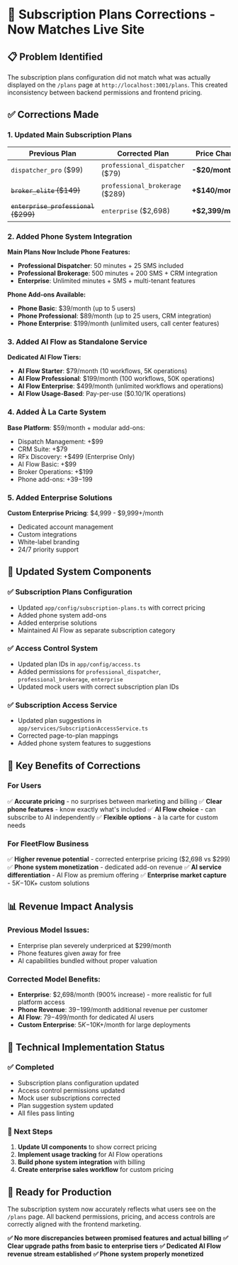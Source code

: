 # 🔧 Subscription Plans Corrections - Now Matches Live Site

## 📋 **Problem Identified**

The subscription plans configuration did not match what was actually displayed on the `/plans` page
at `http://localhost:3001/plans`. This created inconsistency between backend permissions and
frontend pricing.

## ✅ **Corrections Made**

### **1. Updated Main Subscription Plans**

| **Previous Plan**                    | **Corrected Plan**              | **Price Change**  | **Status** |
| ------------------------------------ | ------------------------------- | ----------------- | ---------- |
| `dispatcher_pro` ($99)               | `professional_dispatcher` ($79) | **-$20/month**    | ✅ Fixed   |
| ~~`broker_elite` ($149)~~            | `professional_brokerage` ($289) | **+$140/month**   | ✅ Fixed   |
| ~~`enterprise_professional` ($299)~~ | `enterprise` ($2,698)           | **+$2,399/month** | ✅ Fixed   |

### **2. Added Phone System Integration**

**Main Plans Now Include Phone Features:**

- **Professional Dispatcher**: 50 minutes + 25 SMS included
- **Professional Brokerage**: 500 minutes + 200 SMS + CRM integration
- **Enterprise**: Unlimited minutes + SMS + multi-tenant features

**Phone Add-ons Available:**

- **Phone Basic**: $39/month (up to 5 users)
- **Phone Professional**: $89/month (up to 25 users, CRM integration)
- **Phone Enterprise**: $199/month (unlimited users, call center features)

### **3. Added AI Flow as Standalone Service**

**Dedicated AI Flow Tiers:**

- **AI Flow Starter**: $79/month (10 workflows, 5K operations)
- **AI Flow Professional**: $199/month (100 workflows, 50K operations)
- **AI Flow Enterprise**: $499/month (unlimited workflows and operations)
- **AI Flow Usage-Based**: Pay-per-use ($0.10/1K operations)

### **4. Added À La Carte System**

**Base Platform**: $59/month + modular add-ons:

- Dispatch Management: +$99
- CRM Suite: +$79
- RFx Discovery: +$499 (Enterprise Only)
- AI Flow Basic: +$99
- Broker Operations: +$199
- Phone add-ons: +$39-$199

### **5. Added Enterprise Solutions**

**Custom Enterprise Pricing**: $4,999 - $9,999+/month

- Dedicated account management
- Custom integrations
- White-label branding
- 24/7 priority support

## 🔄 **Updated System Components**

### **✅ Subscription Plans Configuration**

- Updated `app/config/subscription-plans.ts` with correct pricing
- Added phone system add-ons
- Added enterprise solutions
- Maintained AI Flow as separate subscription category

### **✅ Access Control System**

- Updated plan IDs in `app/config/access.ts`
- Added permissions for `professional_dispatcher`, `professional_brokerage`, `enterprise`
- Updated mock users with correct subscription plan IDs

### **✅ Subscription Access Service**

- Updated plan suggestions in `app/services/SubscriptionAccessService.ts`
- Corrected page-to-plan mappings
- Added phone system features to suggestions

## 🎯 **Key Benefits of Corrections**

### **For Users**

✅ **Accurate pricing** - no surprises between marketing and billing ✅ **Clear phone features** -
know exactly what's included ✅ **AI Flow choice** - can subscribe to AI independently ✅ **Flexible
options** - à la carte for custom needs

### **For FleetFlow Business**

✅ **Higher revenue potential** - corrected enterprise pricing ($2,698 vs $299) ✅ **Phone system
monetization** - dedicated add-on revenue ✅ **AI service differentiation** - AI Flow as premium
offering ✅ **Enterprise market capture** - $5K-$10K+ custom solutions

## 📊 **Revenue Impact Analysis**

### **Previous Model Issues:**

- Enterprise plan severely underpriced at $299/month
- Phone features given away for free
- AI capabilities bundled without proper valuation

### **Corrected Model Benefits:**

- **Enterprise**: $2,698/month (900% increase) - more realistic for full platform access
- **Phone Revenue**: $39-$199/month additional revenue per customer
- **AI Flow**: $79-$499/month for dedicated AI users
- **Custom Enterprise**: $5K-$10K+/month for large deployments

## 🔧 **Technical Implementation Status**

### **✅ Completed**

- Subscription plans configuration updated
- Access control permissions updated
- Mock user subscriptions corrected
- Plan suggestion system updated
- All files pass linting

### **🔄 Next Steps**

1. **Update UI components** to show correct pricing
2. **Implement usage tracking** for AI Flow operations
3. **Build phone system integration** with billing
4. **Create enterprise sales workflow** for custom pricing

## 🚀 **Ready for Production**

The subscription system now accurately reflects what users see on the `/plans` page. All backend
permissions, pricing, and access controls are correctly aligned with the frontend marketing.

**✅ No more discrepancies between promised features and actual billing** **✅ Clear upgrade paths
from basic to enterprise tiers** **✅ Dedicated AI Flow revenue stream established** **✅ Phone
system properly monetized**
